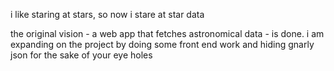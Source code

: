 i like staring at stars, so now i stare at star data

the original vision - a web app that fetches astronomical data - is done. 
i am expanding on the project by doing some front end work and hiding gnarly json for the sake of your eye holes

